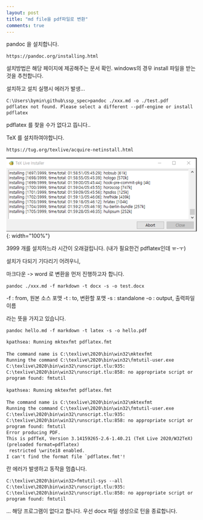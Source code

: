 ```yaml
---
layout: post
title: "md file을 pdf파일로 변환"
comments: true
---
```


pandoc 을 설치합니다.

```
https://pandoc.org/installing.html
```

설치방법은 해당 페이지에 제공해주는 문서 확인.
windows의 경우 install 파일을 받는것을 추천합니다.

설치하고 설치 실행시 에러가 발생...

```
C:\Users\bymin\github\ssp_spec>pandoc ./xxx.md -o ./test.pdf
pdflatex not found. Please select a different --pdf-engine or install pdflatex
```

pdflatex 를 찾을 수가 없다고 뜹니다..

TeX 를 설치하여야합니다.

```
https://tug.org/texlive/acquire-netinstall.html
```


![이미지](/images/20200525TexLine.PNG){: width="100%"}

3999 개를 설치하느라 시간이 오래걸립니다. (내가 필요한건 pdflatex인데 ㅠ-ㅜ)

설치가 다되기 기다리기 어려우니,

마크다운 -> word 로 변환을 먼저 진행하고자 합니다.

```
pandoc ./xxx.md -f markdown -t docx -s -o test.docx
```

-f : from, 원본 소스 포맷
-t : to, 변환할 포맷
-s : standalone -o : output, 출력파일 이름

라는 뜻을 가지고 있습니다.

```
pandoc hello.md -f markdown -t latex -s -o hello.pdf
```

```
kpathsea: Running mktexfmt pdflatex.fmt

The command name is C:\texlive\2020\bin\win32\mktexfmt
Running the command C:\texlive\2020\bin\win32\fmtutil-user.exe
C:\texlive\2020\bin\win32\runscript.tlu:935: C:\texlive\2020\bin\win32\runscript.tlu:858: no appropriate script or program found: fmtutil

kpathsea: Running mktexfmt pdflatex.fmt

The command name is C:\texlive\2020\bin\win32\mktexfmt
Running the command C:\texlive\2020\bin\win32\fmtutil-user.exe
C:\texlive\2020\bin\win32\runscript.tlu:935: C:\texlive\2020\bin\win32\runscript.tlu:858: no appropriate script or program found: fmtutil
Error producing PDF.
This is pdfTeX, Version 3.14159265-2.6-1.40.21 (TeX Live 2020/W32TeX) (preloaded format=pdflatex)
 restricted \write18 enabled.
I can't find the format file `pdflatex.fmt'!
```
란 에러가 발생하고 동작을 멈춥니다.

```
C:\texlive\2020\bin\win32>fmtutil-sys --all
C:\texlive\2020\bin\win32\runscript.tlu:935: C:\texlive\2020\bin\win32\runscript.tlu:858: no appropriate script or program found: fmtutil
```
... 해당 프로그램이 없다고 합니다.
우선 docx 파일 생성으로 턴을 종료합니다. 
